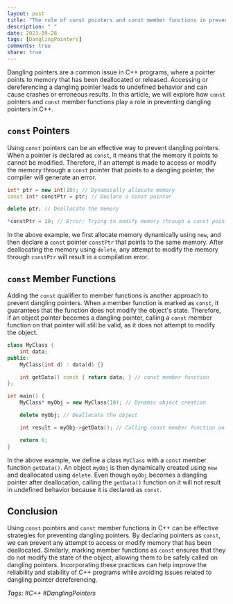 ```yaml
---
layout: post
title: "The role of const pointers and const member functions in preventing dangling pointers in C++"
description: " "
date: 2023-09-28
tags: [DanglingPointers]
comments: true
share: true
---
```


Dangling pointers are a common issue in C++ programs, where a pointer points to memory that has been deallocated or released. Accessing or dereferencing a dangling pointer leads to undefined behavior and can cause crashes or erroneous results. In this article, we will explore how `const` pointers and `const` member functions play a role in preventing dangling pointers in C++.

## `const` Pointers

Using `const` pointers can be an effective way to prevent dangling pointers. When a pointer is declared as `const`, it means that the memory it points to cannot be modified. Therefore, if an attempt is made to access or modify the memory through a `const` pointer that points to a dangling pointer, the compiler will generate an error.

```cpp
int* ptr = new int(10); // Dynamically allocate memory
const int* constPtr = ptr; // Declare a const pointer

delete ptr; // Deallocate the memory

*constPtr = 20; // Error: Trying to modify memory through a const pointer
```

In the above example, we first allocate memory dynamically using `new`, and then declare a `const` pointer `constPtr` that points to the same memory. After deallocating the memory using `delete`, any attempt to modify the memory through `constPtr` will result in a compilation error.

## `const` Member Functions

Adding the `const` qualifier to member functions is another approach to prevent dangling pointers. When a member function is marked as `const`, it guarantees that the function does not modify the object's state. Therefore, if an object pointer becomes a dangling pointer, calling a `const` member function on that pointer will still be valid, as it does not attempt to modify the object.

```cpp
class MyClass {
    int data;
public:
    MyClass(int d) : data(d) {}

    int getData() const { return data; } // const member function
};

int main() {
    MyClass* myObj = new MyClass(10); // Dynamic object creation

    delete myObj; // Deallocate the object

    int result = myObj->getData(); // Calling const member function on dangling pointer

    return 0;
}
```

In the above example, we define a class `MyClass` with a `const` member function `getData()`. An object `myObj` is then dynamically created using `new` and deallocated using `delete`. Even though `myObj` becomes a dangling pointer after deallocation, calling the `getData()` function on it will not result in undefined behavior because it is declared as `const`.

## Conclusion

Using `const` pointers and `const` member functions in C++ can be effective strategies for preventing dangling pointers. By declaring pointers as `const`, we can prevent any attempt to access or modify memory that has been deallocated. Similarly, marking member functions as `const` ensures that they do not modify the state of the object, allowing them to be safely called on dangling pointers. Incorporating these practices can help improve the reliability and stability of C++ programs while avoiding issues related to dangling pointer dereferencing.

*Tags: #C++ #DanglingPointers*